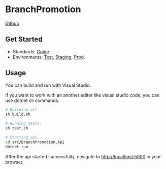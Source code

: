 # BranchPromotion #
[Github](https://github.com/ciceksepetitech/branchpromotion/actions) 

  

## Get Started ##

* Standards: [Guide](https://guide.ciceksepeti.com/).
* Environments: [Test](http://branchpromotion.test.svc.cstech.com/swagger), [Staging](http://branchpromotion.staging.svc.cstech.com/swagger), [Prod](http://branchpromotion.prod.svc.cstech.com/swagger).

## Usage ##

You can build and run with Visual Studio.

If you want to work with an another editor like visual studio code, you can use dotnet cli commands.

```bash
# Building all.
sh build.sh

# Running tests.
sh test.sh

# Starting api.
cd src/BranchPromotion.Api
dotnet run
```

After the api started successfully, navigate to [http://localhost:5000](http://localhost:5000) in your browser.

